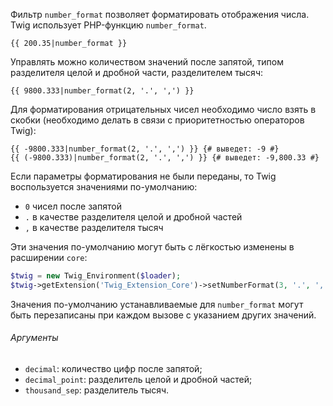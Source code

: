 Фильтр ```number_format``` позволяет форматировать отображения числа. Twig использует PHP-функцию ```number_format```.

```twig
{{ 200.35|number_format }}
```

Управлять можно количеством значений после запятой, типом разделителя целой и дробной части, разделителем тысяч:

```twig
{{ 9800.333|number_format(2, '.', ',') }}
```

Для форматирования отрицательных чисел необходимо число взять в скобки (необходимо делать в связи с приоритетностью операторов Twig):

```twig
{{ -9800.333|number_format(2, '.', ',') }} {# выведет: -9 #}
{{ (-9800.333)|number_format(2, '.', ',') }} {# выведет: -9,800.33 #}
```

Если параметры форматирования не были переданы, то Twig воспользуется значениями по-умолчанию:

- ```0``` чисел после запятой
- ```.``` в качестве разделителя целой и дробной частей
- ```,``` в качестве разделителя тысяч

Эти значения по-умолчанию могут быть с лёгкостью изменены в расширении ```core```:

```php
$twig = new Twig_Environment($loader);
$twig->getExtension('Twig_Extension_Core')->setNumberFormat(3, '.', ',');
```

Значения по-умолчанию устанавливаемые для ```number_format``` могут быть перезаписаны при каждом вызове с указанием других значений.

###### Аргументы

- ```decimal```: количество цифр после запятой;
- ```decimal_point```: разделитель целой и дробной частей;
- ```thousand_sep```: разделитель тысяч.
